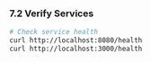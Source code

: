 ### 7.2 Verify Services
```bash
# Check service health
curl http://localhost:8080/health
curl http://localhost:3000/health
```
